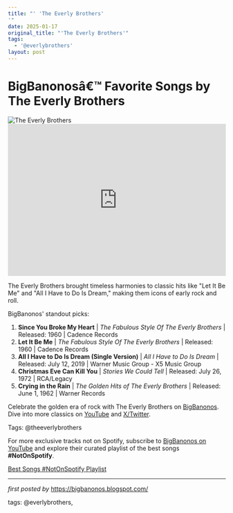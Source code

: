 ```yaml
---
title: "' 'The Everly Brothers'
'"
date: 2025-01-17
original_title: "'The Everly Brothers'"
tags:
  - '@everlybrothers'
layout: post
---
```

<!-- Title of the Post -->
<h1 >BigBanonosâ€™ Favorite Songs by The Everly Brothers</h1> <!-- Featured Image -->
<div > <img src="https://i.scdn.co/image/ab67616d00001e024934c9839ae3bb7494821f75" alt="The Everly Brothers">
</div> <!-- Spotify Embed -->
<div > <iframe src="https://open.spotify.com/embed/playlist/3oH5IyQfWspHxgnALvt6Cp?utm_source=generator" width="100%" height="352" frameBorder="0" allowfullscreen="" allow="autoplay; clipboard-write; encrypted-media; fullscreen; picture-in-picture" loading="lazy"></iframe>
</div> <!-- Introductory Text -->
<p >The Everly Brothers brought timeless harmonies to classic hits like "Let It Be Me" and "All I Have to Do Is Dream," making them icons of early rock and roll.</p> <!-- Song Highlights -->
<div > <p>BigBanonos' standout picks:</p> <ol> <li><strong>Since You Broke My Heart</strong> | <em>The Fabulous Style Of The Everly Brothers</em> | Released: 1960 | Cadence Records</li> <li><strong>Let It Be Me</strong> | <em>The Fabulous Style Of The Everly Brothers</em> | Released: 1960 | Cadence Records</li> <li><strong>All I Have to Do Is Dream (Single Version)</strong> | <em>All I Have to Do Is Dream</em> | Released: July 12, 2019 | Warner Music Group - X5 Music Group</li> <li><strong>Christmas Eve Can Kill You</strong> | <em>Stories We Could Tell</em> | Released: July 26, 1972 | RCA/Legacy</li> <li><strong>Crying in the Rain</strong> | <em>The Golden Hits of The Everly Brothers</em> | Released: June 1, 1962 | Warner Records</li> </ol>
</div> <!-- Footer Links -->
<div > <p>Celebrate the golden era of rock with The Everly Brothers on <a href="https://bigbanonos.blogspot.com/" target="_blank">BigBanonos</a>. Dive into more classics on <a href="https://www.youtube.com/@BigBanonos" target="_blank">YouTube</a> and <a href="https://x.com/bigbanonos" target="_blank">X/Twitter</a>.</p>
</div> <!-- Tags -->
<p >Tags: @theeverlybrothers</p>


<!--Subscribe and Playlist Links-->
<div>
    <p>For more exclusive tracks not on Spotify, subscribe to <a href="https://www.youtube.com/@BigBanonos" target="_blank">BigBanonos on YouTube</a> and explore their curated playlist of the best songs <strong>#NotOnSpotify</strong>.</p>
    <p><a href="https://www.youtube.com/playlist?list=PLtuNtuTatqI0kFahUCbtbfenC_ET5O_tr" target="_blank">Best Songs #NotOnSpotify Playlist<br /></a></p></div>

<hr />

<p><em>first posted by</em> <a href="https://bigbanonos.blogspot.com/" rel="noopener" target="_new">https://bigbanonos.blogspot.com/</a></p>

<p>tags: @everlybrothers,</p>
